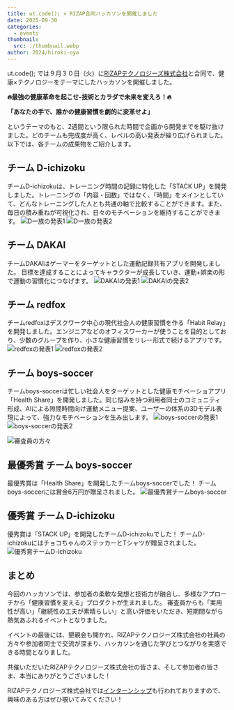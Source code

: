 ```yaml
---
title: ut.code(); × RIZAP合同ハッカソンを開催しました
date: 2025-09-30
categories:
  - events
thumbnail:
  src: ./thumbnail.webp
author: 2024/hiroki-oya
---
```


ut.code(); では９月３０日（火）に[RIZAPテクノロジーズ株式会社](https://www.rizap-tech.co.jp/)と合同で、健康×テクノロジーをテーマにしたハッカソンを開催しました。


**🔥最強の健康革命を起こせ-技術とカラダで未来を変えろ！🔥**

**「あなたの手で、誰かの健康習慣を劇的に変革せよ」**

というテーマのもと、2週間という限られた時間で企画から開発までを駆け抜けました。どのチームも完成度が高く、レベルの高い発表が繰り広げられました。
以下では、各チームの成果物をご紹介します。

## チーム D-ichizoku
チームD-ichizokuは、トレーニング時間の記録に特化した「STACK UP」を開発しました。トレーニングの「内容・回数」ではなく、「時間」をメインとしていて、どんなトレーニングした人とも共通の軸で比較することができます。また、毎日の積み重ねが可視化され、日々のモチベーションを維持することができます。
![D一族の発表1](./stack-up-1.webp)
![D一族の発表2](./stack-up-2.webp)


## チーム DAKAI
チームDAKAIはゲーマーをターゲットとした運動記録共有アプリを開発しました。
目標を達成することによってキャラクターが成長していき、運動+娯楽の形で運動の習慣化につなげます。
![DAKAIの発表1](./gym-link-1.webp)
![DAKAIの発表2](./gym-link-2.webp)


## チーム redfox
チームredfoxはデスクワーク中心の現代社会人の健康習慣を作る「Habit Relay」を開発しました。エンジニアなどのオフィスワーカーが使うことを目的としており、少数のグループを作り、小さな健康習慣をリレー形式で続けるアプリです。
![redfoxの発表1](./habit-relay-1.webp)
![redfoxの発表2](./habit-relay-2.webp)


## チーム boys-soccer
チームboys-soccerは忙しい社会人をターゲットとした健康モチベーショアプリ「Health Share」を開発しました。同じ悩みを持つ利用者同士のコミュニティ形成、AIによる隙間時間向け運動メニュー提案、ユーザーの体系の3Dモデル表現によって、強力なモチベーションを生み出します。
![boys-soccerの発表1](./health-share-1.webp)
![boys-soccerの発表2](./health-share-2.webp)

![審査員の方々](./judges.webp)


## 最優秀賞 チーム boys-soccer
最優秀賞は「Health Share」を開発したチームboys-soccerでした！
チームboys-soccerには賞金6万円が贈呈されました。
![最優秀賞チームboys-soccer](./boys-soccer.webp)

## 優秀賞 チーム D-ichizoku
優秀賞は「STACK UP」を開発したチームD-ichizokuでした！
チームD-ichizokuにはチョコちゃんのステッカーとTシャツが贈呈されました。
![優秀賞チームD-ichizoku](./d-ichizoku.webp)


## まとめ
今回のハッカソンでは、参加者の柔軟な発想と技術力が融合し、多様なアプローチから「健康習慣を変える」プロダクトが生まれました。
審査員からも「実用性が高い」「継続性の工夫が素晴らしい」と高い評価をいただき、短期間ながら熱気あふれるイベントとなりました。

イベントの最後には、懇親会も開かれ、RIZAPテクノロジーズ株式会社の社員の方々や参加者同士で交流が深まり、ハッカソンを通じた学びとつながりを実感できる時間となりました。

共催いただいたRIZAPテクノロジーズ株式会社の皆さま、そして参加者の皆さま、本当にありがとうございました！

RIZAPテクノロジーズ株式会社では[インターンシップ](https://kikaku-recruit.rizap.jp/rzt_engineer_internship)も行われておりますので、興味のある方はぜひ覗いてみてください！